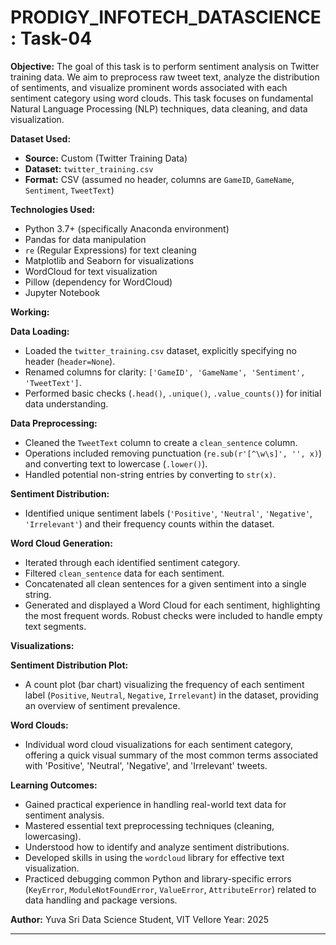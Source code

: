 

# PRODIGY_INFOTECH_DATASCIENCE: Task-04

 **Objective:**
The goal of this task is to perform sentiment analysis on Twitter training data. We aim to preprocess raw tweet text, analyze the distribution of sentiments, and visualize prominent words associated with each sentiment category using word clouds. This task focuses on fundamental Natural Language Processing (NLP) techniques, data cleaning, and data visualization.

**Dataset Used:**
* **Source:** Custom (Twitter Training Data)
* **Dataset:** `twitter_training.csv`
* **Format:** CSV (assumed no header, columns are `GameID`, `GameName`, `Sentiment`, `TweetText`)

 **Technologies Used:**
* Python 3.7+ (specifically Anaconda environment)
* Pandas for data manipulation
* `re` (Regular Expressions) for text cleaning
* Matplotlib and Seaborn for visualizations
* WordCloud for text visualization
* Pillow (dependency for WordCloud)
* Jupyter Notebook

 **Working:**

 **Data Loading:**
* Loaded the `twitter_training.csv` dataset, explicitly specifying no header (`header=None`).
* Renamed columns for clarity: `['GameID', 'GameName', 'Sentiment', 'TweetText']`.
* Performed basic checks (`.head()`, `.unique()`, `.value_counts()`) for initial data understanding.

 **Data Preprocessing:**
* Cleaned the `TweetText` column to create a `clean_sentence` column.
* Operations included removing punctuation (`re.sub(r'[^\w\s]', '', x)`) and converting text to lowercase (`.lower()`).
* Handled potential non-string entries by converting to `str(x)`.

 **Sentiment Distribution:**
* Identified unique sentiment labels (`'Positive'`, `'Neutral'`, `'Negative'`, `'Irrelevant'`) and their frequency counts within the dataset.

 **Word Cloud Generation:**
* Iterated through each identified sentiment category.
* Filtered `clean_sentence` data for each sentiment.
* Concatenated all clean sentences for a given sentiment into a single string.
* Generated and displayed a Word Cloud for each sentiment, highlighting the most frequent words. Robust checks were included to handle empty text segments.

 **Visualizations:**

 **Sentiment Distribution Plot:**
* A count plot (bar chart) visualizing the frequency of each sentiment label (`Positive`, `Neutral`, `Negative`, `Irrelevant`) in the dataset, providing an overview of sentiment prevalence.

 **Word Clouds:**
* Individual word cloud visualizations for each sentiment category, offering a quick visual summary of the most common terms associated with 'Positive', 'Neutral', 'Negative', and 'Irrelevant' tweets.

 **Learning Outcomes:**
* Gained practical experience in handling real-world text data for sentiment analysis.
* Mastered essential text preprocessing techniques (cleaning, lowercasing).
* Understood how to identify and analyze sentiment distributions.
* Developed skills in using the `wordcloud` library for effective text visualization.
* Practiced debugging common Python and library-specific errors (`KeyError`, `ModuleNotFoundError`, `ValueError`, `AttributeError`) related to data handling and package versions.

 **Author:**
Yuva Sri
Data Science Student, VIT Vellore
Year: 2025

---
